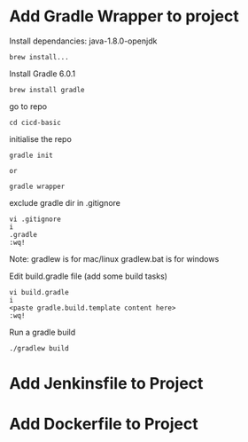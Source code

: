 
# Add Gradle Wrapper to project

  Install dependancies: java-1.8.0-openjdk
  
    brew install...

  Install Gradle 6.0.1
  
    brew install gradle

  go to repo
  
    cd cicd-basic

  initialise the repo

    gradle init
    
    or
    
    gradle wrapper

  exclude gradle dir in .gitignore
  
    vi .gitignore
    i
    .gradle
    :wq!
  
  Note: gradlew is for mac/linux         gradlew.bat is for windows
  
  Edit build.gradle file (add some build tasks)
  
    vi build.gradle
    i
    <paste gradle.build.template content here>
    :wq!
  
  Run a gradle build
  
    ./gradlew build
    
 
# Add Jenkinsfile to Project


# Add Dockerfile to Project

